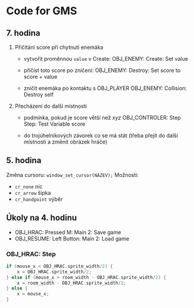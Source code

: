 # Code for GMS

## 7. hodina
1. Přičítání score při chytnutí enemáka
    - vytvořit proměnnou `value` v Create: 
    OBJ_ENEMY: Create: Set value 
    
    - přičíst toto score po zničení: 
    OBJ_ENEMY: Destroy: Set score to score + value
    
    - zničit enemáka po kontaktu s OBJ_PLAYER
    OBJ_ENEMY: Collision: Destroy self
    
2. Přecházení do další místnosti
    - podmínka, pokud je score větší než *xyz*
    OBJ_CONTROLER: Step Step: Test Variable score
    
    - do trojúhelníkových závorek co se má stát (třeba přejít do další místnosti a změnit obrázek hráče)

## 5. hodina
Změna cursoru: `window_set_cursor(NÁZEV);` Možnosti:
- `cr_none` nic
- `cr_arrow` šipka
- `cr_handpoint` výběr

## Úkoly na 4. hodinu
- OBJ_HRAC: Pressed M: Main 2: Save game
- OBJ_RESUME: Left Button: Main 2: Load game

### OBJ_HRAC: Step
```c++
if (mouse_x < OBJ_HRAC.sprite_width/2) {
    x = OBJ_HRAC.sprite_width/2;
} else if (mouse_x > room_width - OBJ_HRAC.sprite_width/2) {
    x = room_width - OBJ_HRAC.sprite_width/2;
} else {
    x = mouse_x;
}
```
